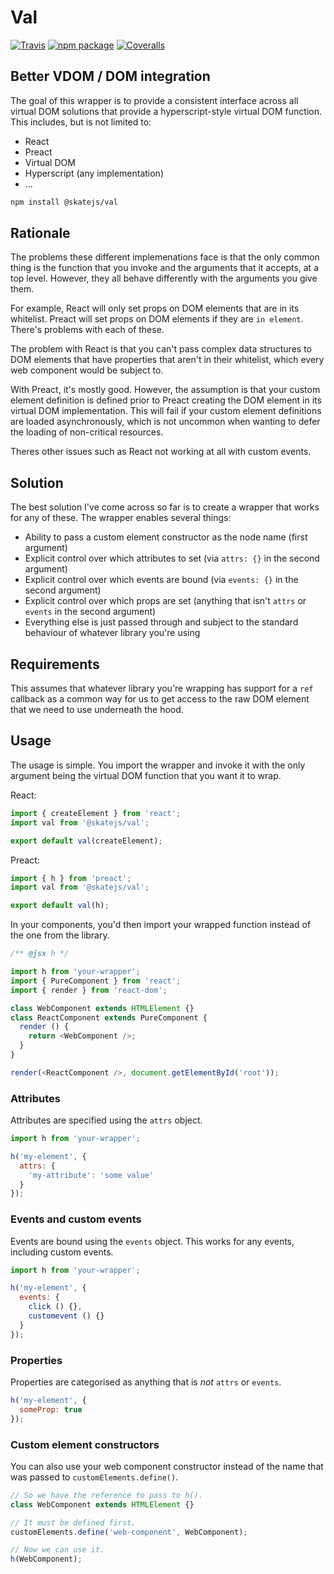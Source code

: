 # Val

[![Travis][build-badge]][build]
[![npm package][npm-badge]][npm]
[![Coveralls][coveralls-badge]][coveralls]

[build-badge]: https://img.shields.io/travis/user/repo/master.png?style=flat-square
[build]: https://travis-ci.org/user/repo

[npm-badge]: https://img.shields.io/npm/v/npm-package.png?style=flat-square
[npm]: https://www.npmjs.org/package/npm-package

[coveralls-badge]: https://img.shields.io/coveralls/user/repo/master.png?style=flat-square
[coveralls]: https://coveralls.io/github/user/repo

## Better VDOM / DOM integration

The goal of this wrapper is to provide a consistent interface across all virtual DOM solutions that provide a hyperscript-style virtual DOM function. This includes, but is not limited to:

- React
- Preact
- Virtual DOM
- Hyperscript (any implementation)
- ...

```sh
npm install @skatejs/val
```

## Rationale

The problems these different implemenations face is that the only common thing is the function that you invoke and the arguments that it accepts, at a top level. However, they all behave differently with the arguments you give them.

For example, React will only set props on DOM elements that are in its whitelist. Preact will set props on DOM elements if they are `in element`. There's problems with each of these.

The problem with React is that you can't pass complex data structures to DOM elements that have properties that aren't in their whitelist, which every web component would be subject to.

With Preact, it's mostly good. However, the assumption is that your custom element definition is defined prior to Preact creating the DOM element in its virtual DOM implementation. This will fail if your custom element definitions are loaded asynchronously, which is not uncommon when wanting to defer the loading of non-critical resources.

Theres other issues such as React not working at all with custom events.

## Solution

The best solution I've come across so far is to create a wrapper that works for any of these. The wrapper enables several things:

- Ability to pass a custom element constructor as the node name (first argument)
- Explicit control over which attributes to set (via `attrs: {}` in the second argument)
- Explicit control over which events are bound (via `events: {}` in the second argument)
- Explicit control over which props are set (anything that isn't `attrs` or `events` in the second argument)
- Everything else is just passed through and subject to the standard behaviour of whatever library you're using

## Requirements

This assumes that whatever library you're wrapping has support for a `ref` callback as a common way for us to get access to the raw DOM element that we need to use underneath the hood.

## Usage

The usage is simple. You import the wrapper and invoke it with the only argument being the virtual DOM function that you want it to wrap.

React:

```js
import { createElement } from 'react';
import val from '@skatejs/val';

export default val(createElement);
```

Preact:


```js
import { h } from 'preact';
import val from '@skatejs/val';

export default val(h);
```

In your components, you'd then import your wrapped function instead of the one from the library.

```js
/** @jsx h */

import h from 'your-wrapper';
import { PureComponent } from 'react';
import { render } from 'react-dom';

class WebComponent extends HTMLElement {}
class ReactComponent extends PureComponent {
  render () {
    return <WebComponent />;
  }
}

render(<ReactComponent />, document.getElementById('root'));
```

### Attributes

Attributes are specified using the `attrs` object.

```js
import h from 'your-wrapper';

h('my-element', {
  attrs: {
    'my-attribute': 'some value'
  }
});
```

### Events and custom events

Events are bound using the `events` object. This works for any events, including custom events.

```js
import h from 'your-wrapper';

h('my-element', {
  events: {
    click () {},
    customevent () {}
  }
});
```

### Properties

Properties are categorised as anything that is *not* `attrs` or `events`.

```js
h('my-element', {
  someProp: true
});
```

### Custom element constructors

You can also use your web component constructor instead of the name that was passed to `customElements.define()`.

```js
// So we have the reference to pass to h().
class WebComponent extends HTMLElement {}

// It must be defined first.
customElements.define('web-component', WebComponent);

// Now we can use it.
h(WebComponent);
```
